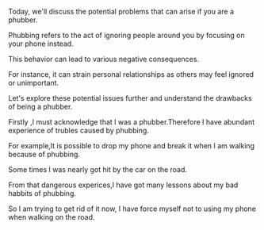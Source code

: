 Today, we'll discuss the potential problems that can arise if you are a phubber. 

Phubbing refers to the act of ignoring people around you by focusing on your phone instead. 

This behavior can lead to various negative consequences.

For instance, it can strain personal relationships as others may feel ignored or unimportant. 

Let's explore these potential issues further and understand the drawbacks of being a phubber.

Firstly ,I must acknowledge that I was a phubber.Therefore I have abundant experience of trubles caused by phubbing.

For example,It is possible to drop my phone and break it when I am walking because of phubbing.

Some times I was nearly got hit by the car on the road.

From that dangerous experices,I have got many lessons about my bad habbits of phubbing.

So I am trying to  get rid of it now, I have force myself not to using my phone when walking on the road.